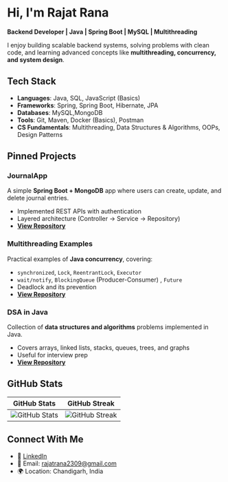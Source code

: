 # Hi, I'm Rajat Rana  

 **Backend Developer | Java | Spring Boot | MySQL | Multithreading**  

I enjoy building scalable backend systems, solving problems with clean code, and learning advanced concepts like **multithreading, concurrency, and system design**.  

##  Tech Stack
- **Languages**: Java, SQL, JavaScript (Basics)
- **Frameworks**: Spring, Spring Boot, Hibernate, JPA
- **Databases**: MySQL,MongoDB
- **Tools**: Git, Maven, Docker (Basics), Postman
- **CS Fundamentals**: Multithreading, Data Structures & Algorithms, OOPs, Design Patterns

##  Pinned Projects
###  JournalApp  
A simple **Spring Boot + MongoDB** app where users can create, update, and delete journal entries.  
- Implemented REST APIs with authentication  
- Layered architecture (Controller → Service → Repository)  
- **[View Repository](https://github.com/rana-rajat/journalApp)**  

###  Multithreading Examples  
Practical examples of **Java concurrency**, covering:  
- `synchronized`, `Lock`, `ReentrantLock`, `Executor`   
- `wait/notify`, `BlockingQueue` (Producer-Consumer) , `Future`  
- Deadlock and its prevention  
- **[View Repository](https://github.com/rana-rajat/Multithreading)**  

###  DSA in Java  
Collection of **data structures and algorithms** problems implemented in Java.  
- Covers arrays, linked lists, stacks, queues, trees, and graphs  
- Useful for interview prep  
- **[View Repository](https://github.com/rana-rajat/dsa)**  

## GitHub Stats  

| GitHub Stats | GitHub Streak |
|--------------|---------------|
| ![GitHub Stats](https://github-readme-stats.vercel.app/api?username=rana-rajat&show_icons=true&theme=tokyonight) | ![GitHub Streak](https://streak-stats.demolab.com?user=rana-rajat&theme=tokyonight&hide_border=true) |


##  Connect With Me
- 💼 [LinkedIn](https://www.linkedin.com/in/rajat-rana-664057196/)  
- 📧 Email: rajatrana2309@gmail.com  
- 🌍 Location: Chandigarh, India  
